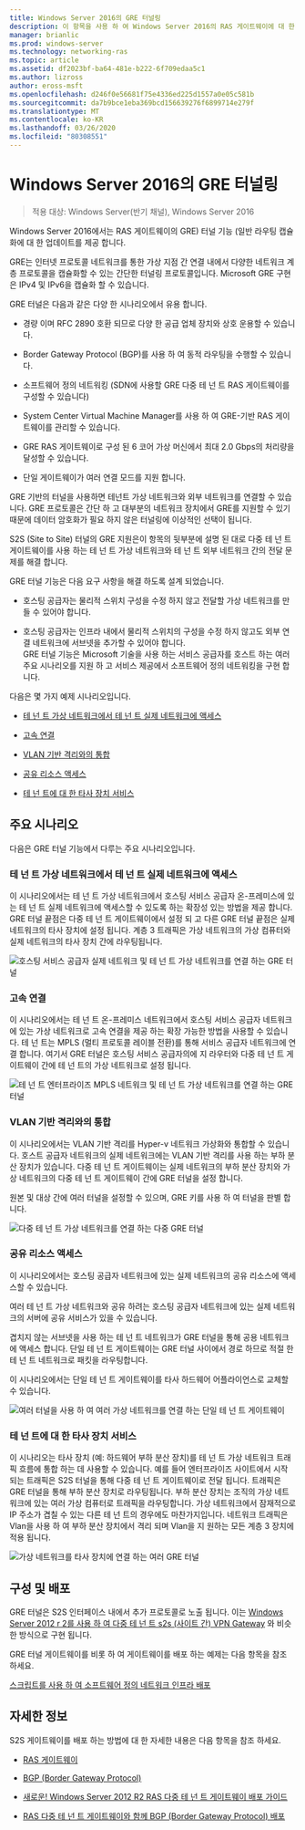 ```yaml
---
title: Windows Server 2016의 GRE 터널링
description: 이 항목을 사용 하 여 Windows Server 2016의 RAS 게이트웨이에 대 한 GRE (Generic Routing 캡슐화) 터널 기능의 업데이트를 이해할 수 있습니다.
manager: brianlic
ms.prod: windows-server
ms.technology: networking-ras
ms.topic: article
ms.assetid: df2023bf-ba64-481e-b222-6f709edaa5c1
ms.author: lizross
author: eross-msft
ms.openlocfilehash: d246f0e56681f75e4336ed225d1557a0e05c581b
ms.sourcegitcommit: da7b9bce1eba369bcd156639276f6899714e279f
ms.translationtype: MT
ms.contentlocale: ko-KR
ms.lasthandoff: 03/26/2020
ms.locfileid: "80308551"
---
```

# <a name="gre-tunneling-in-windows-server-2016"></a>Windows Server 2016의 GRE 터널링

>적용 대상: Windows Server(반기 채널), Windows Server 2016

Windows Server 2016에서는 RAS 게이트웨이의 GRE\) 터널 기능 \(일반 라우팅 캡슐화에 대 한 업데이트를 제공 합니다.  
  
GRE는 인터넷 프로토콜 네트워크를 통한 가상 지점 간 연결 내에서 다양한 네트워크 계층 프로토콜을 캡슐화할 수 있는 간단한 터널링 프로토콜입니다. Microsoft GRE 구현은 IPv4 및 IPv6을 캡슐화 할 수 있습니다.  
  
GRE 터널은 다음과 같은 다양 한 시나리오에서 유용 합니다.  
  
-   경량 이며 RFC 2890 호환 되므로 다양 한 공급 업체 장치와 상호 운용할 수 있습니다.  
  
-   Border Gateway Protocol \(BGP\)를 사용 하 여 동적 라우팅을 수행할 수 있습니다.  
  
-   소프트웨어 정의 네트워킹 \(SDN에 사용할 GRE 다중 테 넌 트 RAS 게이트웨이를 구성할 수 있습니다\)
  
-   System Center Virtual Machine Manager를 사용 하 여 GRE\-기반 RAS 게이트웨이를 관리할 수 있습니다.
  
-   GRE RAS 게이트웨이로 구성 된 6 코어 가상 머신에서 최대 2.0 Gbps의 처리량을 달성할 수 있습니다.
  
-   단일 게이트웨이가 여러 연결 모드를 지원 합니다.  
  
GRE 기반의 터널을 사용하면 테넌트 가상 네트워크와 외부 네트워크를 연결할 수 있습니다. GRE 프로토콜은 간단 하 고 대부분의 네트워크 장치에서 GRE를 지원할 수 있기 때문에 데이터 암호화가 필요 하지 않은 터널링에 이상적인 선택이 됩니다. 

S2S (Site to Site) 터널의 GRE 지원은이 항목의 뒷부분에 설명 된 대로 다중 테 넌 트 게이트웨이를 사용 하는 테 넌 트 가상 네트워크와 테 넌 트 외부 네트워크 간의 전달 문제를 해결 합니다.  
  
GRE 터널 기능은 다음 요구 사항을 해결 하도록 설계 되었습니다.  
  
-   호스팅 공급자는 물리적 스위치 구성을 수정 하지 않고 전달할 가상 네트워크를 만들 수 있어야 합니다.  
  
-   호스팅 공급자는 인프라 내에서 물리적 스위치의 구성을 수정 하지 않고도 외부 연결 네트워크에 서브넷을 추가할 수 있어야 합니다.  
GRE 터널 기능은 Microsoft 기술을 사용 하는 서비스 공급자를 호스트 하는 여러 주요 시나리오를 지원 하 고 서비스 제공에서 소프트웨어 정의 네트워킹을 구현 합니다.  
  
다음은 몇 가지 예제 시나리오입니다.  
  
-   [테 넌 트 가상 네트워크에서 테 넌 트 실제 네트워크에 액세스](#BKMK_Access)  
  
-   [고속 연결](#BKMK_Speed)  
  
-   [VLAN 기반 격리와의 통합](#BKMK_Integration)  
  
-   [공유 리소스 액세스](#BKMK_Shared)  
  
-   [테 넌 트에 대 한 타사 장치 서비스](#BKMK_thirdparty)  
  
## <a name="key-scenarios"></a>주요 시나리오

다음은 GRE 터널 기능에서 다루는 주요 시나리오입니다.  
  
### <a name="access-from-tenant-virtual-networks-to-tenant-physical-networks"></a><a name="BKMK_Access"></a>테 넌 트 가상 네트워크에서 테 넌 트 실제 네트워크에 액세스

이 시나리오에서는 테 넌 트 가상 네트워크에서 호스팅 서비스 공급자 온-프레미스에 있는 테 넌 트 실제 네트워크에 액세스할 수 있도록 하는 확장성 있는 방법을 제공 합니다. GRE 터널 끝점은 다중 테 넌 트 게이트웨이에서 설정 되 고 다른 GRE 터널 끝점은 실제 네트워크의 타사 장치에 설정 됩니다. 계층 3 트래픽은 가상 네트워크의 가상 컴퓨터와 실제 네트워크의 타사 장치 간에 라우팅됩니다.  
  
![호스팅 서비스 공급자 실제 네트워크 및 테 넌 트 가상 네트워크를 연결 하는 GRE 터널](../../media/gre-tunneling-in-windows-server/GRE_.png)  
  
### <a name="high-speed-connectivity"></a><a name="BKMK_Speed"></a>고속 연결

이 시나리오에서는 테 넌 트 온-프레미스 네트워크에서 호스팅 서비스 공급자 네트워크에 있는 가상 네트워크로 고속 연결을 제공 하는 확장 가능한 방법을 사용할 수 있습니다. 테 넌 트는 MPLS (멀티 프로토콜 레이블 전환)를 통해 서비스 공급자 네트워크에 연결 합니다. 여기서 GRE 터널은 호스팅 서비스 공급자의에 지 라우터와 다중 테 넌 트 게이트웨이 간에 테 넌 트의 가상 네트워크로 설정 됩니다.  
  
![테 넌 트 엔터프라이즈 MPLS 네트워크 및 테 넌 트 가상 네트워크를 연결 하는 GRE 터널](../../media/gre-tunneling-in-windows-server/GRE-.png)  
  
### <a name="integration-with-vlan-based-isolation"></a><a name="BKMK_Integration"></a>VLAN 기반 격리와의 통합

이 시나리오에서는 VLAN 기반 격리를 Hyper-v 네트워크 가상화와 통합할 수 있습니다. 호스트 공급자 네트워크의 실제 네트워크에는 VLAN 기반 격리를 사용 하는 부하 분산 장치가 있습니다. 다중 테 넌 트 게이트웨이는 실제 네트워크의 부하 분산 장치와 가상 네트워크의 다중 테 넌 트 게이트웨이 간에 GRE 터널을 설정 합니다.  
  
원본 및 대상 간에 여러 터널을 설정할 수 있으며, GRE 키를 사용 하 여 터널을 판별 합니다.  
  
![다중 테 넌 트 가상 네트워크를 연결 하는 다중 GRE 터널](../../media/gre-tunneling-in-windows-server/GRE-VLANIsolation.png)  
  
### <a name="access-shared-resources"></a><a name="BKMK_Shared"></a>공유 리소스 액세스

이 시나리오에서는 호스팅 공급자 네트워크에 있는 실제 네트워크의 공유 리소스에 액세스할 수 있습니다.  
  
여러 테 넌 트 가상 네트워크와 공유 하려는 호스팅 공급자 네트워크에 있는 실제 네트워크의 서버에 공유 서비스가 있을 수 있습니다.  
  
겹치지 않는 서브넷을 사용 하는 테 넌 트 네트워크가 GRE 터널을 통해 공용 네트워크에 액세스 합니다. 단일 테 넌 트 게이트웨이는 GRE 터널 사이에서 경로 하므로 적절 한 테 넌 트 네트워크로 패킷을 라우팅합니다.  
  
이 시나리오에서는 단일 테 넌 트 게이트웨이를 타사 하드웨어 어플라이언스로 교체할 수 있습니다.  
  
![여러 터널을 사용 하 여 여러 가상 네트워크를 연결 하는 단일 테 넌 트 게이트웨이](../../media/gre-tunneling-in-windows-server/GRE-SharedResource.png)  
  
### <a name="services-of-third-party-devices-to-tenants"></a><a name="BKMK_thirdparty"></a>테 넌 트에 대 한 타사 장치 서비스

이 시나리오는 타사 장치 (예: 하드웨어 부하 분산 장치)를 테 넌 트 가상 네트워크 트래픽 흐름에 통합 하는 데 사용할 수 있습니다. 예를 들어 엔터프라이즈 사이트에서 시작 되는 트래픽은 S2S 터널을 통해 다중 테 넌 트 게이트웨이로 전달 됩니다. 트래픽은 GRE 터널을 통해 부하 분산 장치로 라우팅됩니다. 부하 분산 장치는 조직의 가상 네트워크에 있는 여러 가상 컴퓨터로 트래픽을 라우팅합니다. 가상 네트워크에서 잠재적으로 IP 주소가 겹칠 수 있는 다른 테 넌 트의 경우에도 마찬가지입니다. 네트워크 트래픽은 Vlan을 사용 하 여 부하 분산 장치에서 격리 되며 Vlan을 지 원하는 모든 계층 3 장치에 적용 됩니다.  
  
![가상 네트워크를 타사 장치에 연결 하는 여러 GRE 터널](../../media/gre-tunneling-in-windows-server/GREThirdParty.png)  
  
## <a name="configuration-and-deployment"></a>구성 및 배포

GRE 터널은 S2S 인터페이스 내에서 추가 프로토콜로 노출 됩니다. 이는 [Windows Server 2012 r 2를 사용 하 여 다중 테 넌 트 s2s (사이트 간) VPN Gateway](https://blogs.technet.com/b/networking/archive/2013/09/29/multi-tenant-site-to-site-s2s-vpn-gateway-with-windows-server-2012-r2.aspx) 와 비슷한 방식으로 구현 됩니다.  
  
GRE 터널 게이트웨이를 비롯 하 여 게이트웨이를 배포 하는 예제는 다음 항목을 참조 하세요.  
  
[스크립트를 사용 하 여 소프트웨어 정의 네트워크 인프라 배포](../../../networking/sdn/deploy/Deploy-a-Software-Defined-Network-infrastructure-using-scripts.md)
  
## <a name="more-information"></a>자세한 정보

S2S 게이트웨이를 배포 하는 방법에 대 한 자세한 내용은 다음 항목을 참조 하세요.  
  
-   [RAS 게이트웨이](RAS-Gateway.md)  
  
-   [BGP &#40;Border Gateway Protocol&#41;](../bgp/Border-Gateway-Protocol-BGP.md)  
  
-   [새로운! Windows Server 2012 R2 RAS 다중 테 넌 트 게이트웨이 배포 가이드](https://blogs.technet.com/b/wsnetdoc/archive/2014/03/26/new-windows-server-2012-r2-RAS-multitenant-gateway-deployment-guide.aspx)  
  
-   [RAS 다중 테 넌 트 게이트웨이와 함께 BGP (Border Gateway Protocol) 배포](https://blogs.technet.com/b/wsnetdoc/archive/2014/04/03/deploy-border-gateway-protocol-bgp-with-the-RAS-multitenant-gateway.aspx)  
  


